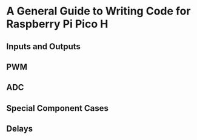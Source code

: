 # A General Guide to Writing Code for Raspberry Pi Pico H

## Inputs and Outputs

## PWM

## ADC

## Special Component Cases

## Delays
